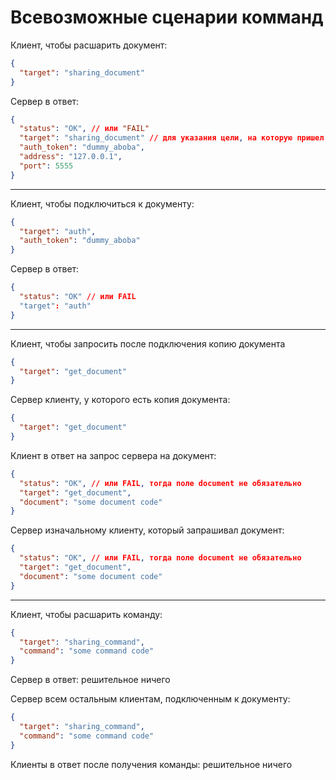# Всевозможные сценарии комманд

Клиент, чтобы расшарить документ:
```json
{
  "target": "sharing_document"
}
```

Сервер в ответ:
```json
{
  "status": "OK", // или "FAIL"
  "target": "sharing_document" // для указания цели, на которую пришел ответ
  "auth_token": "dummy_aboba",
  "address": "127.0.0.1",
  "port": 5555
}
```

<hr>

Клиент, чтобы подключиться к документу:
```json
{
  "target": "auth",
  "auth_token": "dummy_aboba"
}
```

Сервер в ответ:
```json
{
  "status": "OK" // или FAIL
  "target": "auth"
}
```

<hr>

Клиент, чтобы запросить после подключения копию документа
```json
{
  "target": "get_document"
}
```
Сервер клиенту, у которого есть копия документа: 
```json
{
  "target": "get_document"
}
```
Клиент в ответ на запрос сервера на документ:
```json
{
  "status": "OK", // или FAIL, тогда поле document не обязательно
  "target": "get_document",
  "document": "some document code"
}
```

Сервер изначальному клиенту, который запрашивал документ:
```json
{
  "status": "OK", // или FAIL, тогда поле document не обязательно
  "target": "get_document",
  "document": "some document code"
}
```

<hr>

Клиент, чтобы расшарить команду: 
```json
{
  "target": "sharing_command",
  "command": "some command code"
}
```

Сервер в ответ: решительное ничего

Сервер всем остальным клиентам, подключенным к документу:
```json
{
  "target": "sharing_command",
  "command": "some command code"
}
```

Клиенты в ответ после получения команды: решительное ничего